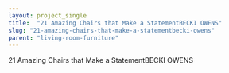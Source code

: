 ```yaml
---
layout: project_single
title:  "21 Amazing Chairs that Make a StatementBECKI OWENS"
slug: "21-amazing-chairs-that-make-a-statementbecki-owens"
parent: "living-room-furniture"
---
```

21 Amazing Chairs that Make a StatementBECKI OWENS